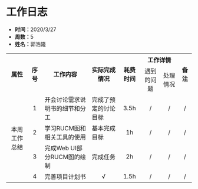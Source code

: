 <h1>工作日志</h1>
<ul>
  <li><strong>时间：</strong>2020/3/27</li>
  <li><strong>周数：</strong>5</li>
  <li><strong>姓名：</strong>郭浩隆</li>
</ul>
<table style="text-align:center">
  <tr>
    <th rowspan="2">属性</th>
    <th rowspan="2">序号</th>
    <th rowspan="2">工作内容</th>
    <th rowspan="2">实际完成情况</th>
    <th rowspan="2">耗费时间</th>
    <th colspan="2">工作详情</th>
    <th rowspan="2">备注</th>
  </tr>
  <tr>
    <td>遇到的问题</td>
    <td>处理情况</td>
  </tr>
  <tr>
    <td rowspan="4">本周工作总结</td>
    <td>1</td>
    <td style="text-align:left">开会讨论需求说明书的细节和分工</td>
    <td style="text-align:left">完成了预定的讨论目标</td>
    <td>3.5h</td>
    <td>/</td>
    <td>/</td>
    <td>/</td>
  </tr>
  <tr>
    <td>2</td>
    <td style="text-align:left">学习RUCM图和相关工具的使用</td>
    <td style="text-align:left">基本完成目标</td>
    <td>1h</td>
    <td>/</td>
    <td>/</td>
    <td>/</td>
  </tr>
  <tr>
    <td>3</td>
    <td style="text-align:left">完成Web UI部分RUCM图的绘制</td>
    <td style="text-align:left">完成任务</td>
    <td>2h</td>
    <td>/</td>
    <td>/</td>
    <td>/</td>
  </tr>
  <tr>
    <td>4</td>
    <td style="text-align:left">完善项目计划书</td>
    <td>√</td>
    <td>1.5h</td>
    <td>/</td>
    <td>/</td>
    <td>/</td>
  </tr>
</table>
